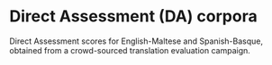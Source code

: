 # Direct Assessment (DA) corpora

Direct Assessment scores for English-Maltese and Spanish-Basque, obtained from a crowd-sourced translation evaluation campaign.
